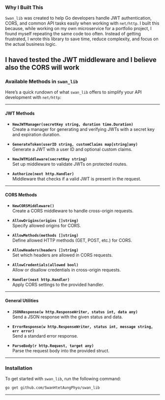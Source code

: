 ### **Why I Built This**

`Swan_lib` was created to help Go developers handle JWT authentication, CORS, and common API tasks easily when working with `net/http`. I built this because, while working on my own microservice for a portfolio project, I found myself repeating the same code too often. Instead of getting frustrated, I wrote this library to save time, reduce complexity, and focus on the actual business logic.

I haved tested the JWT middleware and I believe also the CORS will work
---

### Available Methods in `swan_lib`


Here’s a quick rundown of what `swan_lib` offers to simplify your API development with `net/http`:

---

#### **JWT Methods**

- **`NewJWTManager(secretKey string, duration time.Duration)`**  
  Create a manager for generating and verifying JWTs with a secret key and expiration duration.

- **`GenerateToken(userID string, customClaims map[string]any)`**  
  Generate a JWT with a user ID and optional custom claims.

- **`NewJWTMiddleware(secretKey string)`**  
  Set up middleware to validate JWTs on protected routes.

- **`Authorize(next http.Handler)`**  
  Middleware that checks if a valid JWT is present in the request.

---

#### **CORS Methods**

- **`NewCORSMiddleware()`**  
  Create a CORS middleware to handle cross-origin requests.

- **`AllowOrigins(origins []string)`**  
  Specify allowed origins for CORS.

- **`AllowMethods(methods []string)`**  
  Define allowed HTTP methods (GET, POST, etc.) for CORS.

- **`AllowHeaders(headers []string)`**  
  Set which headers are allowed in CORS requests.

- **`AllowCredentials(allowed bool)`**  
  Allow or disallow credentials in cross-origin requests.

- **`Handler(next http.Handler)`**  
  Apply CORS settings to the provided handler.

---

#### **General Utilities**

- **`JSONResponse(w http.ResponseWriter, status int, data any)`**  
  Send a JSON response with the given status and data.

- **`ErrorResponse(w http.ResponseWriter, status int, message string, err error)`**  
  Send a standard error response.

- **`ParseBody(r http.Request, target any)`**  
  Parse the request body into the provided struct.

---

### **Installation**

To get started with `swan_lib`, run the following command:

```bash
go get github.com/SwanHtetAungPhyo/swan_lib
```

---
